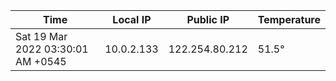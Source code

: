 | Time     | Local IP | Public IP | Temperature |
| ----------- | ----------- | ----------- | ----------- |
| Sat 19 Mar 2022 03:30:01 AM +0545      | 10.0.2.133     | 122.254.80.212  | 51.5° |
